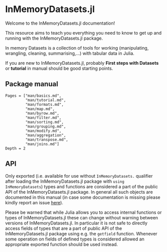 # InMemoryDatasets.jl

Welcome to the InMemoryDatasets.jl documentation!

This resource aims to teach you everything you need to know to get up and
running with the InMemoryDatasets.jl package.

In memory Datasets is a collection of tools for working (manipulating, wrangling, cleaning, summarising,...) with tabular data in Julia.

If you are new to InMemoryDatasets.jl, probably **First steps with Datasets** or **tutorial** in manual should be good starting points.

## Package manual

```@contents
Pages = ["man/basics.md",
         "man/tutorial.md",
         "man/formats.md",
         "man/map.md",
         "man/byrow.md",
         "man/filter.md",
         "man/sorting.md",
         "man/grouping.md",
         "man/modify.md",
         "man/aggregation",
         "man/transpose.md",
         "man/joins.md"]
Depth = 2
```

## API

Only exported (i.e. available for use without `InMemoryDatasets.` qualifier after
loading the InMemoryDatasets.jl package with `using InMemoryDatasets`) types and functions
are considered a part of the public API of the InMemoryDatasets.jl package. In general
all such objects are documented in this manual (in case some documentation is
missing please kindly report an issue
[here](https://github.com/sl-solution/InMemoryDatasets.jl/issues/new)).

Please be warned that while Julia allows you to access internal functions or
types of InMemoryDatasets.jl these can change without warning between versions of
InMemoryDatasets.jl. In particular it is not safe to directly access fields of types
that are a part of public API of the InMemoryDatasets.jl package using e.g. the
`getfield` function. Whenever some operation on fields of defined types is
considered allowed an appropriate exported function should be used instead.
